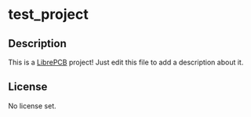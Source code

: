 # test_project

## Description

This is a [LibrePCB](https://librepcb.org) project!
Just edit this file to add a description about it.

## License

No license set.
